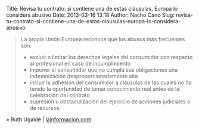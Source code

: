 Title: Revisa tu contrato: si contiene una de estas cláusulas, Europa lo considera abusivo
Date: 2013-03-16 13:18
Author: Nacho Cano
Slug: revisa-tu-contrato-si-contiene-una-de-estas-clausulas-europa-lo-considera-abusivo

> La propia Unión Europea reconoce que los abusos más frecuentes son:
>
> -   excluir o limitar los derechos legales del consumidor con respecto
>     al profesional en caso de incumplimiento
> -   imponer al consumidor que no cumpla sus obligaciones una
>     indemnización desproporcionadamente alta
> -   incluir la adhesión del consumidor a cláusulas de las cuales no ha
>     tenido la oportunidad de tomar conocimiento real antes de la
>     celebración del contrato
> -   supresión u obstaculización del ejercicio de acciones judiciales o
>     de recursos.

» Ruth Ugalde | [lainformacion.com][]

  [lainformacion.com]: http://noticias.lainformacion.com/economia-negocios-y-finanzas/servicios-bancarios/revisa-tu-contrato-si-contiene-una-de-estas-clausulas-europa-lo-considera-abusivo_cW8mODyncLHot7mipeFUC4/
    "Revisa tu contrato: si contiene una de estas cláusulas, Europa lo considera abusivo"
